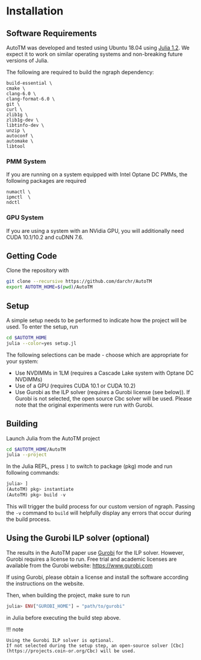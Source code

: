 # Installation

## Software Requirements

AutoTM was developed and tested using Ubuntu 18.04 using [Julia 1.2](https://julialang.org/downloads/oldreleases.html).
We expect it to work on similar operating systems and non-breaking future versions of Julia.

The following are required to build the ngraph dependency:
```
build-essential \
cmake \
clang-6.0 \
clang-format-6.0 \
git \
curl \
zlib1g \
zlib1g-dev \
libtinfo-dev \
unzip \
autoconf \
automake \
libtool
```

### PMM System

If you are running on a system equipped with Intel Optane DC PMMs, the following packages are required
```
numactl \
ipmctl  \
ndctl   
```

### GPU System

If you are using a system with an NVidia GPU, you will additionally need CUDA 10.1/10.2 and cuDNN 7.6.

## Getting Code

Clone the repository with
```sh
git clone --recursive https://github.com/darchr/AutoTM
export AUTOTM_HOME=$(pwd)/AutoTM
```

## Setup

A simple setup needs to be performed to indicate how the project will be used.
To enter the setup, run
```sh
cd $AUTOTM_HOME
julia --color=yes setup.jl
```
The following selections can be made - choose which are appropriate for your system:
* Use NVDIMMs in 1LM (requires a Cascade Lake system with Optane DC NVDIMMs)
* Use of a GPU (requires CUDA 10.1 or CUDA 10.2)
* Use Gurobi as the ILP solver (requires a Gurobi license (see below)).
    If Gurobi is not selected, the open source Cbc solver will be used.
    Please note that the original experiments were run with Gurobi.
    
## Building

Launch Julia from the AutoTM project
```sh
cd $AUTOTM_HOME/AutoTM
julia --project
```

In the Julia REPL, press `]` to switch to package (pkg) mode and run following commands:
```julia
julia> ]
(AutoTM) pkg> instantiate
(AutoTM) pkg> build -v
```
This will trigger the build process for our custom version of ngraph.
Passing the `-v` command to `build` will helpfully display any errors that occur during the build process.

## Using the Gurobi ILP solver (optional)

The results in the AutoTM paper use [Gurobi](https://www.gurobi.com) for the ILP solver.
However, Gurobi requires a license to run.
Free trial and academic licenses are available from the Gurobi website: https://www.gurobi.com

If using Gurobi, please obtain a license and install the software according the instructions on the website.

Then, when building the project, make sure to run
```julia
julia> ENV["GUROBI_HOME"] = "path/to/gurobi"
```
in Julia before executing the build step above.

!!! note

    Using the Gurobi ILP solver is optional.
    If not selected during the setup step, an open-source solver [Cbc](https://projects.coin-or.org/Cbc) will be used.

